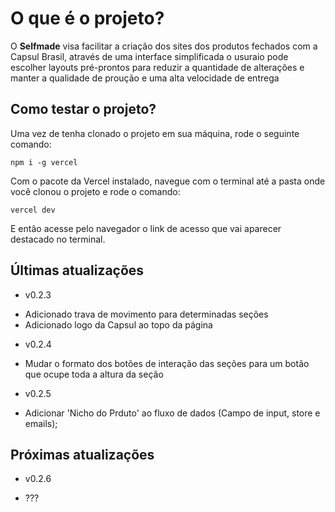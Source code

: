 # O que é o projeto?

O <strong>Selfmade</strong> visa facilitar a criação dos sites dos produtos fechados com a Capsul Brasil, através de uma interface simplificada o usuraio pode escolher layouts pré-prontos para reduzir a quantidade de alterações e manter a qualidade de proução e uma alta velocidade de entrega

## Como testar o projeto?

Uma vez de tenha clonado o projeto em sua máquina, rode o seguinte comando:

    npm i -g vercel

Com o pacote da Vercel instalado, navegue com o terminal até a pasta onde você clonou o projeto e rode o comando:

    vercel dev

E então acesse pelo navegador o link de acesso que vai aparecer destacado no terminal.

## Últimas atualizações

- v0.2.3
* Adicionado trava de movimento para determinadas seções
* Adicionado logo da Capsul ao topo da página

- v0.2.4
* Mudar o formato dos botões de interação das seções para um botão que ocupe toda a altura da seção

- v0.2.5
* Adicionar 'Nicho do Prduto' ao fluxo de dados (Campo de input, store e emails);

## Próximas atualizações
- v0.2.6
* ???
